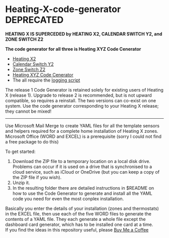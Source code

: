 # Heating-X-code-generator DEPRECATED

**HEATING X IS SUPERCEDED by HEATING X2, CALENDAR SWITCH Y2, and ZONE SWITCH Z2** 

**The code generator for all three is Heating XYZ Code Cenerator**

- [Heating X2](https://gist.github.com/AndySymons/3592c942ebeca2d5852f7d0c181edf55)
- [Calendar Switch Y2](https://gist.github.com/AndySymons/869e9a34d84c4ddc03fc762a1fc6d88b)
- [Zone Switch Z2](https://gist.github.com/AndySymons/7e21dacb6cd76921640121d73cc62dba)
- [Heating XYZ Code Cenerator](https://github.com/AndySymons/Heating-XYZ-code-generator)
- The all require the [logging script](https://gist.github.com/AndySymons/105062c71de2badad995618fec0fe1ee) 

The release 1 Code Generator is retained solely for existing users of Heating X (release 1). Upgrade to release 2 is recommended, but is not upward compatible, so requires a reinstall. The two versions can co-exist on one system. Use the code generator corresponding to your Heating X release; they cannot be mixed! 

---

Use Microsoft Mail Merge to create YAML files for all the template sensors and helpers required for a complete home installation of Heating X zones. 
Microsoft Office (WORD and EXCEL) is a prerequisite (sorry I could not find a free package to do this) 

To get started: 
1. Download the ZIP file to a temporary location on a local disk drive. Problems can occur if it is used on a drive that is synchronised to a cloud service, such as iCloud or OneDrive (but you can keep a copy of the ZIP file if you wish). 
2. Unzip it. 
3. In the resulting folder there are detailed instructions in $README on how to use the Code Generator to generate and install all the YAML code you need for even the most conplex installation. 

Basically you enter the details of your installation (zones and thermostats) in the EXCEL file, then use each of the five WORD files to generate the contents of a YAML file. They each generate a whole file except the dashboard card generator, which has to be installed one card at a time.    
If you find the ideas in this repository useful, please [Buy Me a Coffee](https://buymeacoffee.com/andysymons)
